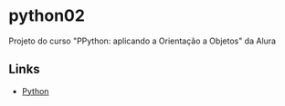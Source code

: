 # python02

Projeto do curso "PPython: aplicando a Orientação a Objetos" da Alura

## Links

- [Python](https://www.python.org/)
